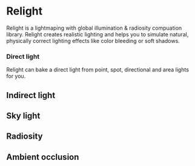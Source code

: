 # Relight
Relight is a lightmaping with global illumination &amp; radiosity compuation library. Relight
creates realistic lighting and helps you to simulate natural, physically correct lighting effects
like color bleeding or soft shadows.

### Direct light

Relight can bake a direct light from point, spot, directional and area lights for you.

## Indirect light

## Sky light

## Radiosity

## Ambient occlusion
